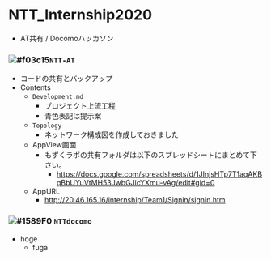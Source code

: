 # NTT_Internship2020
- AT共有 / Docomoハッカソン
### ![#f03c15](https://placehold.it/15/f03c15/000000?text=+)`NTT-AT`
- コードの共有とバックアップ
- Contents
  - `Development.md`
    - プロジェクト上流工程
    - 青色表記は提示案 
  - `Topology`
    - ネットワーク構成図を作成しておきました
  - AppView画面
    - もずくラボの共有フォルダは以下のスプレッドシートにまとめて下さい。
      - https://docs.google.com/spreadsheets/d/1JInjsHTp7T1aqAKBqBbUYuVtMH53JwbGJicYXmu-vAg/edit#gid=0  
  - AppURL
      - http://20.46.165.16/internship/Team1/Signin/signin.htm
### ![#1589F0](https://placehold.it/15/1589F0/000000?text=+) `NTTdocomo`
- hoge
  - fuga
